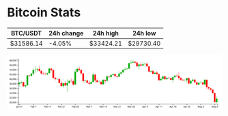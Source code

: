 # Bitcoin Stats

BTC/USDT|24h change|24h high|24h low|
|---|---|---|---|
|$31586.14|-4.05%|$33424.21|$29730.40|

<img src="./chart.svg">
